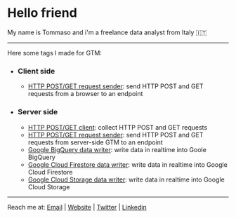 # Hello friend

My name is Tommaso and i'm a freelance data analyst from Italy 🇮🇹

---

Here some tags I made for GTM:

- ### Client side
  - [HTTP POST/GET request sender](https://github.com/tommasomoretti/cs-http-tag): send HTTP POST and GET requests from a browser to an endpoint

- ### Server side
  -  [HTTP POST/GET client](https://github.com/tommasomoretti/ss-http-client-tag): collect HTTP POST and GET requests
  -  [HTTP POST/GET request sender](#): send HTTP POST and GET requests from server-side GTM to an endpoint
  -  [Google BigQuery data writer](https://github.com/tommasomoretti/ss-bq-tag): write data in realtime into Goole BigQuery
  -  [Google Cloud Firestore data writer](https://github.com/tommasomoretti/ss-fs-tag): write data in realtime into Google Cloud Firestore
  -  [Google Cloud Storage data writer](#): write data in realtime into Google Cloud Storage

---

Reach me at: [Email](mailto:hello@tommasomoretti.com) | [Website](https://tommasomoretti.com/) | [Twitter](https://twitter.com/tommoretti88) | [Linkedin](https://www.linkedin.com/in/tommasomoretti/)

